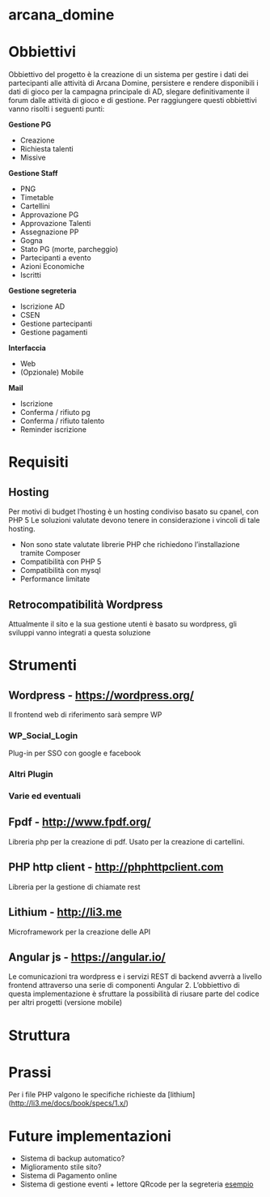 # arcana_domine

# Obbiettivi

Obbiettivo del progetto è la creazione di un sistema per gestire i dati dei partecipanti alle attività di Arcana Domine, persistere e rendere disponibili i dati di gioco per la campagna principale di AD, slegare definitivamente il forum dalle attività di gioco e di gestione.
Per raggiungere questi obbiettivi vanno risolti i seguenti punti:

**Gestione PG**
*	Creazione
*	Richiesta talenti
*	Missive

**Gestione Staff**
*	PNG
*	Timetable
*	Cartellini
*	Approvazione PG
*	Approvazione Talenti
*	Assegnazione PP
*	Gogna
*	Stato PG (morte, parcheggio)
*	Partecipanti a evento
*	Azioni Economiche
*	Iscritti

**Gestione segreteria**
*	Iscrizione AD
*	CSEN 
*	Gestione partecipanti
*	Gestione pagamenti

**Interfaccia**
*	Web
*	(Opzionale) Mobile 

**Mail** 
*	Iscrizione
*	Conferma / rifiuto pg
*	Conferma / rifiuto talento
*	Reminder iscrizione




# Requisiti

## Hosting
Per motivi di budget l’hosting è un hosting condiviso basato su cpanel, con PHP 5
Le soluzioni valutate devono tenere in considerazione i vincoli di tale hosting.
*	Non sono state valutate librerie PHP che richiedono l’installazione tramite Composer
*	Compatibilità con PHP 5
*	Compatibilità con mysql
*	Performance limitate

## Retrocompatibilità Wordpress
Attualmente il sito e la sua gestione utenti è basato su wordpress, gli sviluppi vanno integrati a questa soluzione

# Strumenti

## Wordpress - https://wordpress.org/
Il frontend web di riferimento sarà sempre WP
###	WP_Social_Login 
Plug-in per SSO con google e facebook
###	Altri Plugin
###	Varie ed eventuali

## Fpdf - http://www.fpdf.org/
Libreria php per la creazione di pdf. Usato per la creazione di cartellini.

## PHP http client - http://phphttpclient.com
Libreria per la gestione di chiamate rest

## Lithium - http://li3.me
Microframework per la creazione delle API

## Angular js - https://angular.io/
Le comunicazioni tra wordpress e i servizi REST di backend avverrà a livello frontend attraverso una serie di componenti Angular 2. L’obbiettivo di questa implementazione è sfruttare la possibilità di riusare parte del codice per altri progetti (versione mobile)

# Struttura

 
# Prassi
Per i file PHP valgono le specifiche richieste da [lithium] (http://li3.me/docs/book/specs/1.x/)


# Future implementazioni

* Sistema di backup automatico?
* Miglioramento stile sito?
* Sistema di Pagamento online
* Sistema di gestione eventi + lettore QRcode per la segreteria [esempio](https://wordpress.org/plugins/easy-paypal-events-tickets/)

